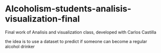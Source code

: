 # Alcoholism-students-analisis-visualization-final
Final work of Analisis and visualization class, developed  with Carlos Castilla

the idea is to use a dataset to predict if someone can become a regular alcohol drinker

